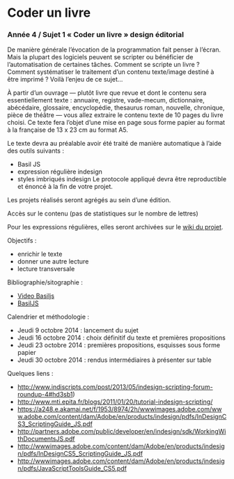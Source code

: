 # Coder un livre #

### Année 4 / Sujet 1 « Coder un livre » design éditorial ###

De manière générale l’évocation de la programmation fait penser à l’écran. Mais la plupart  des logiciels peuvent se scripter ou bénéficier de l’automatisation de certaines tâches. Comment se scripte un livre ? Comment systématiser le traitement d’un contenu texte/image destiné à être imprimé ?
Voilà l’enjeu de ce sujet…

À partir d’un ouvrage — plutôt livre que revue et dont le contenu sera essentiellement texte : annuaire, registre, vade-mecum, dictionnaire, abécédaire, glossaire, encyclopédie, thesaurus roman, nouvelle, chronique, pièce de théâtre — vous allez extraire le contenu texte de 10 pages du livre choisi. Ce texte fera l’objet d’une mise en page sous forme papier au format à la française de 13 x 23 cm au format A5.

Le texte devra au préalable avoir été traité de manière automatique à l’aide des outils suivants :

- Basil JS
- expression régulière indesign
- styles imbriqués indesign
Le protocole appliqué devra être reproductible et énoncé à la fin de votre projet.

Les projets réalisés seront agrégés au sein d’une édition.

Accès sur le contenu (pas de statistiques sur le nombre de lettres)

Pour les expressions régulières, elles seront archivées sur le [wiki du projet](https://github.com/HEAR/BASILJS-coder-un-livre/wiki).

Objectifs :

- enrichir le texte
- donner une autre lecture
- lecture transversale

Bibliographie/sitographie :
- [Video Basiljs](https://vimeo.com/51182689)
- [BasilJS](http://basiljs.ch/)

Calendrier et méthodologie :

- Jeudi 9 octobre 2014 : lancement du sujet 
- Jeudi 16 octobre 2014 : choix définitif du texte et premières propositions
- Jeudi 23 octobre 2014 : premières propositions, esquisses sous forme papier
- Jeudi 30 octobre 2014 : rendus intermédiaires à présenter sur table 

Quelques liens :

- http://www.indiscripts.com/post/2013/05/indesign-scripting-forum-roundup-4#hd3sb1)
- http://www.mti.epita.fr/blogs/2011/01/20/tutorial-indesign-scripting/
- https://a248.e.akamai.net/f/1953/8974/2h/wwwimages.adobe.com/www.adobe.com/content/dam/Adobe/en/products/indesign/pdfs/InDesignCS3_ScriptingGuide_JS.pdf
- http://partners.adobe.com/public/developer/en/indesign/sdk/WorkingWithDocumentsJS.pdf
- http://wwwimages.adobe.com/content/dam/Adobe/en/products/indesign/pdfs/InDesignCS5_ScriptingGuide_JS.pdf
- http://wwwimages.adobe.com/content/dam/Adobe/en/products/indesign/pdfs/JavaScriptToolsGuide_CS5.pdf
